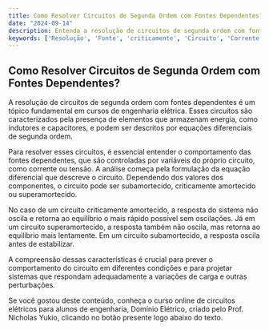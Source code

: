 ```yaml
---
title: Como Resolver Circuitos de Segunda Ordem com Fontes Dependentes?
date: "2024-09-14"
description: Entenda a resolução de circuitos de segunda ordem com fontes dependentes e suas características.
keywords: ['Resolução', 'Fonte', 'criticamente', 'Circuito', 'Corrente', 'Super-amortecida', 'constante']
---
```


## Como Resolver Circuitos de Segunda Ordem com Fontes Dependentes?

A resolução de circuitos de segunda ordem com fontes dependentes é um tópico fundamental em cursos de engenharia elétrica. Esses circuitos são caracterizados pela presença de elementos que armazenam energia, como indutores e capacitores, e podem ser descritos por equações diferenciais de segunda ordem.

Para resolver esses circuitos, é essencial entender o comportamento das fontes dependentes, que são controladas por variáveis do próprio circuito, como corrente ou tensão. A análise começa pela formulação da equação diferencial que descreve o circuito. Dependendo dos valores dos componentes, o circuito pode ser subamortecido, criticamente amortecido ou superamortecido.

No caso de um circuito criticamente amortecido, a resposta do sistema não oscila e retorna ao equilíbrio o mais rápido possível sem oscilações. Já em um circuito superamortecido, a resposta também não oscila, mas retorna ao equilíbrio mais lentamente. Em um circuito subamortecido, a resposta oscila antes de estabilizar.

A compreensão dessas características é crucial para prever o comportamento do circuito em diferentes condições e para projetar sistemas que respondam adequadamente a variações de carga e outras perturbações.

Se você gostou deste conteúdo, conheça o curso online de circuitos elétricos para alunos de engenharia, Domínio Elétrico, criado pelo Prof. Nicholas Yukio, clicando no botão presente logo abaixo do texto.